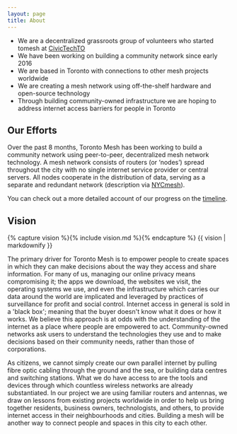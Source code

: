 ```yaml
---
layout: page
title: About
---
```


- We are a decentralized grassroots group of volunteers who started tomesh at [CivicTechTO](https://civictech.ca)
- We have been working on building a community network since early 2016
- We are based in Toronto with connections to other mesh projects worldwide
- We are creating a mesh network using off-the-shelf hardware and open-source technology
- Through building community-owned infrastructure we are hoping to address internet access barriers for people in Toronto

## Our Efforts

Over the past 8 months, Toronto Mesh has been working to build a community network using peer-to-peer, decentralized mesh network technology.
A mesh network consists of routers (or ‘nodes’) spread throughout the city with no single internet service provider or central servers. All nodes cooperate in the distribution of data, serving as a separate and redundant network (description via [NYCmesh](https://nycmesh.net/)).

You can check out a more detailed account of our progress on the [timeline](#).

## Vision

{% capture vision %}{% include vision.md %}{% endcapture %}
{{ vision | markdownify }}

The primary driver for Toronto Mesh is to empower people to create spaces in which they can make decisions about the way they access and share information. For many of us, managing our online privacy means compromising it; the apps we download, the websites we visit, the operating systems we use, and even the infrastructure which carries our data around the world are implicated and leveraged by practices of surveillance for profit and social control. Internet access in general is sold in a 'black box'; meaning that the buyer doesn't know what it does or how it works. We believe this approach is at odds with the understanding of the internet as a place where people are empowered to act. Community-owned networks ask users to understand the technologies they use and to make decisions based on their community needs, rather than those of corporations.

As citizens, we cannot simply create our own parallel internet by pulling fibre optic cabling through the ground and the sea, or building data centres and switching stations. What we do have access to are the tools and devices through which countless wireless networks are already substantiated. In our project we are using familiar routers and antennas, we draw on lessons from existing projects worldwide in order to help us bring together residents, business owners, technologists, and others, to provide internet access in their neighbourhoods and cities. Building a mesh will be another way to connect people and spaces in this city to each other.
